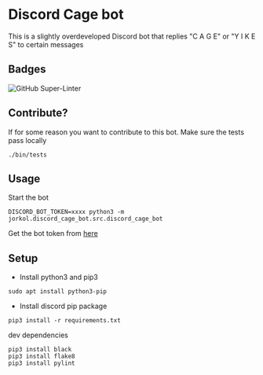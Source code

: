 # Discord Cage bot
This is a slightly overdeveloped Discord bot that replies "C A G E" or "Y I K E S" to certain messages

## Badges
![GitHub Super-Linter](https://github.com/JorSanders/discord_cage_bot/workflows/CI%2FCD/badge.svg)

## Contribute?
If for some reason you want to contribute to this bot. Make sure the tests pass locally
```shell
./bin/tests
```

## Usage
Start the bot
```shell
DISCORD_BOT_TOKEN=xxxx python3 -m jorkol.discord_cage_bot.src.discord_cage_bot
```

Get the bot token from [here](https://discord.com/developers/applications)

## Setup
- Install python3 and pip3
```shell
sudo apt install python3-pip
```
- Install discord pip package
```shell
pip3 install -r requirements.txt
```
dev dependencies
```shell
pip3 install black
pip3 install flake8
pip3 install pylint
```
